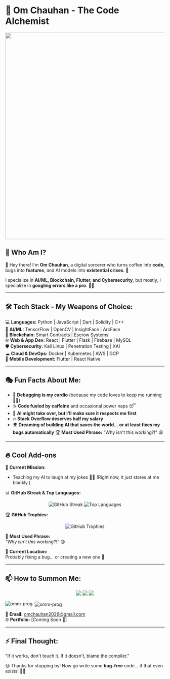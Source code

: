 <!-- <p align="center"> -->
<!--   <img src="https://media.tenor.com/3bTxZ4HdrysAAAAd/pixels-neon.gif" width="500px"> -->
<!-- </p> -->
# 🚀 Om Chauhan - The Code Alchemist

<p align="center">
  <img src="https://media.giphy.com/media/Dh5q0sShxgp13DwrvG/giphy.gif" width="650px">
</p>

## 🧐 Who Am I?
👋 Hey there! I'm **Om Chauhan**, a digital sorcerer who turns coffee into **code**, bugs into **features**, and AI models into **existential crises**. 🚀

I specialize in **AI/ML, Blockchain, Flutter, and Cybersecurity**, but mostly, I specialize in **googling errors like a pro**. 🕵️‍♂️

---

## 🛠️ Tech Stack - My Weapons of Choice:
💻 **Languages:** Python | JavaScript | Dart | Solidity | C++  
🤖 **AI/ML:** TensorFlow | OpenCV | InsightFace | ArcFace  
🔗 **Blockchain:** Smart Contracts | Escrow Systems  
🌐 **Web & App Dev:** React | Flutter | Flask | Firebase | MySQL  
🛡 **Cybersecurity:** Kali Linux | Penetration Testing | XAI  
☁ **Cloud & DevOps:** Docker | Kubernetes | AWS | GCP  
📱 **Mobile Development:** Flutter | React Native  

---

## 🎭 Fun Facts About Me:
- 🚀 **Debugging is my cardio** (because my code loves to keep me running 🏃‍♂️)
- ☕ **Code fueled by caffeine** and occasional power naps 😴
- 🤖 **AI might take over, but I'll make sure it respects me first**
- 🔥 **Stack Overflow deserves half my salary**
- 🌍 **Dreaming of building AI that saves the world… or at least fixes my bugs automatically**
🏆 **Most Used Phrase:** "Why isn't this working?!" 😩  
---

## 🔥 Cool Add-ons  

🎯 **Current Mission:**  
- Teaching my AI to laugh at my jokes 🤖😂 (Right now, it just stares at me blankly.)  
  
📊 **GitHub Streak & Top Languages:**  
<p align="center">
  <img src="https://github-readme-streak-stats.herokuapp.com?user=omm-prog&theme=tokyonight" alt="GitHub Streak">  
  <img src="https://github-readme-stats.vercel.app/api/top-langs/?username=omm-prog&layout=compact&theme=tokyonight" alt="Top Languages">  
</p>  

🏆 **GitHub Trophies:**  
<p align="center">
  <img src="https://github-profile-trophy.vercel.app/?username=omm-prog&theme=tokyonight&no-bg=true&no-frame=true" alt="GitHub Trophies">
</p>  

💬 **Most Used Phrase:**  
*"Why isn't this working?!"* 😩  

📍 **Current Location:**  
Probably fixing a bug… or creating a new one 🐛 

---

## 📫 How to Summon Me:
<p align="center">
  <a href="https://github.com/omm-prog"><img src="https://img.shields.io/badge/GitHub-000?style=for-the-badge&logo=github&logoColor=white"></a>
  <a href="https://in.linkedin.com/in/om-chauhan-152a80256?trk=public_post-text"><img src="https://img.shields.io/badge/LinkedIn-0077B5?style=for-the-badge&logo=linkedin&logoColor=white"></a>
  <a href="mailto:omchauhan2026@gmail.com"><img src="https://img.shields.io/badge/Email-D14836?style=for-the-badge&logo=gmail&logoColor=white"></a>
</p>

<p><img align="left" src="https://github-readme-stats.vercel.app/api/top-langs?username=omm-prog&show_icons=true&locale=en&layout=compact" alt="omm-prog" /></p>

<p>&nbsp;<img align="center" src="https://github-readme-stats.vercel.app/api?username=omm-prog&show_icons=true&locale=en" alt="omm-prog" /></p>

📧 **Email:** omchauhan2026@gmail.com  
🌐 **Portfolio:** [Coming Soon 🚀]  

---

## ⚡ Final Thought:
"If it works, don't touch it. If it doesn't, blame the compiler."

😆 Thanks for stopping by! Now go write some **bug-free** code... if that even exists! 🐞🔥
